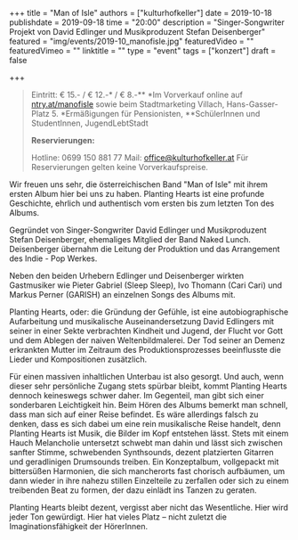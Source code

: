 +++
title = "Man of Isle"
authors = ["kulturhofkeller"]
date = 2019-10-18
publishdate = 2019-09-18
time = "20:00"
description = "Singer-Songwriter Projekt von David Edlinger und Musikproduzent Stefan Deisenberger"
featured = "img/events/2019-10_manofisle.jpg"
featuredVideo = ""
featuredVimeo = ""
linktitle = ""
type = "event"
tags = ["konzert"]
draft = false

+++

> Eintritt: € 15.- / € 12.-* / € 8.-**
> *Im Vorverkauf online auf [ntry.at/manofisle](ntry.at/manofisle) sowie beim  Stadtmarketing Villach, Hans-Gasser-Platz 5. *Ermäßigungen für Pensionisten, **SchülerInnen und StudentInnen, JugendLebtStadt
>
> **Reservierungen:**
>
> Hotline: 0699 150 881 77
> Mail: [office@kulturhofkeller.at](mailto:office@kulturhofkeller.at)
> Für Reservierungen gelten keine Vorverkaufspreise.

Wir freuen uns sehr, die österreichischen Band "Man of Isle" mit ihrem ersten Album hier bei uns zu haben. Planting Hearts ist eine profunde Geschichte, ehrlich und authentisch vom ersten bis zum letzten Ton des Albums.

Gegründet von Singer-Songwriter David Edlinger und Musikproduzent Stefan Deisenberger, ehemaliges Mitglied der Band Naked Lunch. Deisenberger übernahm die Leitung der Produktion und das Arrangement des Indie - Pop Werkes.

Neben den beiden Urhebern Edlinger und Deisenberger wirkten Gastmusiker wie Pieter Gabriel (Sleep Sleep), Ivo Thomann (Cari Cari) und Markus Perner (GARISH) an einzelnen Songs des Albums mit.

Planting Hearts, oder: die Gründung der Gefühle, ist eine autobiographische Aufarbeitung und musikalische Auseinandersetzung David Edlingers mit seiner in einer Sekte verbrachten Kindheit und Jugend, der Flucht vor Gott und dem Ablegen der naiven Weltenbildmalerei. Der Tod seiner an Demenz erkrankten Mutter im Zeitraum des Produktionsprozesses beeinflusste die Lieder und Kompositionen zusätzlich.

Für einen massiven inhaltlichen Unterbau ist also gesorgt. Und auch, wenn dieser sehr persönliche Zugang stets spürbar bleibt, kommt Planting Hearts dennoch keineswegs schwer daher. Im Gegenteil, man gibt sich einer sonderbaren Leichtigkeit hin. Beim Hören des Albums bemerkt man schnell, dass man sich auf einer Reise befindet. Es wäre allerdings falsch zu denken, dass es sich dabei um eine rein musikalische Reise handelt, denn Planting Hearts ist Musik, die Bilder im Kopf entstehen lässt. Stets mit einem Hauch Melancholie untersetzt schwebt man dahin und lässt sich zwischen sanfter Stimme, schwebenden Synthsounds, dezent platzierten Gitarren und geradlinigen Drumsounds treiben. Ein Konzeptalbum, vollgepackt mit bittersüßen Harmonien, die sich mancherorts fast chorisch aufbäumen, um dann wieder in ihre nahezu stillen Einzelteile zu zerfallen oder sich zu einem treibenden Beat zu formen, der dazu einlädt ins Tanzen zu geraten.

Planting Hearts bleibt dezent, vergisst aber nicht das Wesentliche. Hier wird jeder Ton gewürdigt. Hier hat vieles Platz – nicht zuletzt die Imaginationsfähigkeit der HörerInnen.
